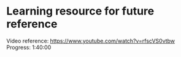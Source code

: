 # Learning resource for future reference

Video reference: https://www.youtube.com/watch?v=rfscVS0vtbw
Progress: 1:40:00
